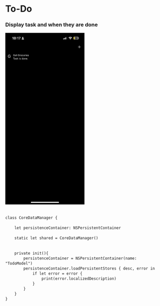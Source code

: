 # To-Do






### Display task and when they are done
<img src="Images/IMG_9C695111291B-1.jpeg" width="250" height="541">





```

class CoreDataManager {
    
    let persistenceContainer: NSPersistentContainer
    
    static let shared = CoreDataManager()
    
    
    private init(){
        persistenceContainer = NSPersistentContainer(name: "TodoModel")
        persistenceContainer.loadPersistentStores { desc, error in
            if let error = error {
                print(error.localizedDescription)
            }
        }
    }
}

```
